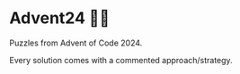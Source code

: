 # Advent24 🎅🎄
Puzzles from Advent of Code 2024.

Every solution comes with a commented approach/strategy.
